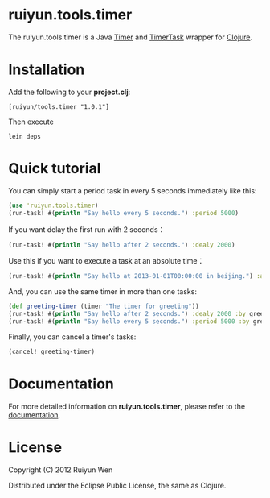 ruiyun.tools.timer
=========

The ruiyun.tools.timer is a Java [Timer] and [TimerTask] wrapper for [Clojure].

Installation
============

Add the following to your **project.clj**:

    [ruiyun/tools.timer "1.0.1"]

Then execute

    lein deps

Quick tutorial
==============

You can simply start a period task in every 5 seconds immediately like this:

```clojure
(use 'ruiyun.tools.timer)
(run-task! #(println "Say hello every 5 seconds.") :period 5000)
```

If you want delay the first run with 2 seconds：

```clojure
(run-task! #(println "Say hello after 2 seconds.") :dealy 2000)
```

Use this if you want to execute a task at an absolute time：

```clojure
(run-task! #(println "Say hello at 2013-01-01T00:00:00 in beijing.") :at #inst "2013-01-01T00:00:00+08:00")
```

And, you can use the same timer in more than one tasks:

```clojure
(def greeting-timer (timer "The timer for greeting"))
(run-task! #(println "Say hello after 2 seconds.") :dealy 2000 :by greeting-timer)
(run-task! #(println "Say hello every 5 seconds.") :period 5000 :by greeting-timer)
```

Finally, you can cancel a timer's tasks:

```clojure
(cancel! greeting-timer)
```

Documentation
=============

For more detailed information on **ruiyun.tools.timer**, please refer to the  [documentation].

License
=======

Copyright (C) 2012 Ruiyun Wen

Distributed under the Eclipse Public License, the same as Clojure.

[Timer]:                http://docs.oracle.com/javase/7/docs/api/java/util/Timer.html
[TimerTask]:            http://docs.oracle.com/javase/7/docs/api/java/util/TimerTask.html
[Clojure]:              http://clojure.org/
[documentation]:        http://ruiyun.github.com/tools.timer/
